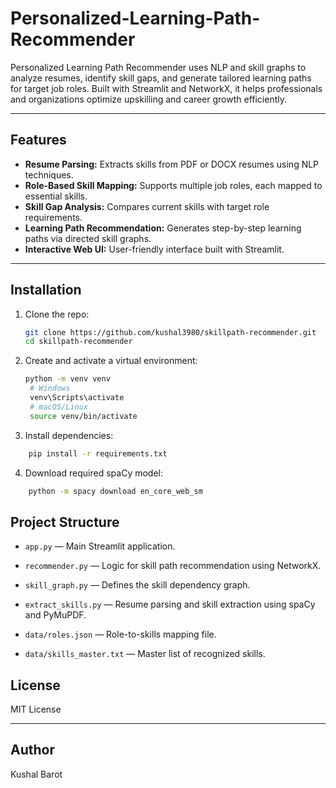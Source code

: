 # Personalized-Learning-Path-Recommender
Personalized Learning Path Recommender uses NLP and skill graphs to analyze resumes, identify skill gaps, and generate tailored learning paths for target job roles. Built with Streamlit and NetworkX, it helps professionals and organizations optimize upskilling and career growth efficiently.

---

## Features

- **Resume Parsing:** Extracts skills from PDF or DOCX resumes using NLP techniques.
- **Role-Based Skill Mapping:** Supports multiple job roles, each mapped to essential skills.
- **Skill Gap Analysis:** Compares current skills with target role requirements.
- **Learning Path Recommendation:** Generates step-by-step learning paths via directed skill graphs.
- **Interactive Web UI:** User-friendly interface built with Streamlit.

---

## Installation

1. Clone the repo:

   ```bash
   git clone https://github.com/kushal3980/skillpath-recommender.git
   cd skillpath-recommender
   ```

2. Create and activate a virtual environment:

   ```bash
   python -m venv venv
    # Windows
    venv\Scripts\activate
    # macOS/Linux
    source venv/bin/activate
    ```

3. Install dependencies:

  ```bash
      pip install -r requirements.txt
  ```

4. Download required spaCy model:

  ```bash
      python -m spacy download en_core_web_sm
  ```

## Project Structure

- `app.py` — Main Streamlit application.

- `recommender.py` — Logic for skill path recommendation using NetworkX.

- `skill_graph.py` — Defines the skill dependency graph.

- `extract_skills.py` — Resume parsing and skill extraction using spaCy and PyMuPDF.

- `data/roles.json` — Role-to-skills mapping file.

- `data/skills_master.txt` — Master list of recognized skills.

## License

MIT License

---

## Author

Kushal Barot
